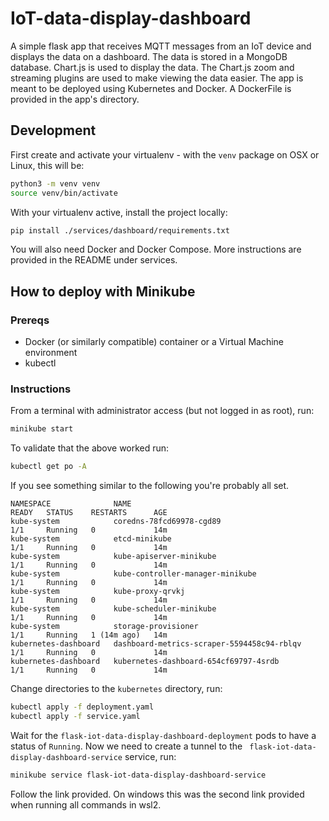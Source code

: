 #  IoT-data-display-dashboard

A simple flask app that receives MQTT messages from an IoT device and displays the data on a dashboard. The data is stored in a MongoDB database. Chart.js is used to display the data. The Chart.js zoom and streaming plugins are used to make viewing the data easier. The app is meant to be deployed using Kubernetes and Docker. A DockerFile is provided in the app's directory.

## Development

First create and activate your virtualenv - with the `venv` package on OSX or Linux, this will be:

```bash
python3 -m venv venv
source venv/bin/activate
```

With your virtualenv active, install the project locally:

```bash
pip install ./services/dashboard/requirements.txt
```

You will also need Docker and Docker Compose. More instructions are provided in the README under services.

## How to deploy with Minikube

### Prereqs

- Docker (or similarly compatible) container or a Virtual Machine environment
- kubectl

### Instructions  

From a terminal with administrator access (but not logged in as root), run:

```bash
minikube start
```

To validate that the above worked run:

```bash
kubectl get po -A
```

If you see something similar to the following you're probably all set.

```
NAMESPACE              NAME                                                           READY   STATUS    RESTARTS      AGE
kube-system            coredns-78fcd69978-cgd89                                       1/1     Running   0             14m
kube-system            etcd-minikube                                                  1/1     Running   0             14m
kube-system            kube-apiserver-minikube                                        1/1     Running   0             14m
kube-system            kube-controller-manager-minikube                               1/1     Running   0             14m
kube-system            kube-proxy-qrvkj                                               1/1     Running   0             14m
kube-system            kube-scheduler-minikube                                        1/1     Running   0             14m
kube-system            storage-provisioner                                            1/1     Running   1 (14m ago)   14m
kubernetes-dashboard   dashboard-metrics-scraper-5594458c94-rblqv                     1/1     Running   0             14m
kubernetes-dashboard   kubernetes-dashboard-654cf69797-4srdb                          1/1     Running   0             14m
```

Change directories to the `kubernetes` directory, run:

```bash
kubectl apply -f deployment.yaml
kubectl apply -f service.yaml
```

Wait for the `flask-iot-data-display-dashboard-deployment` pods to have a status of `Running`. Now we need to create a 
tunnel to the ` flask-iot-data-display-dashboard-service` service, run:

```bash
minikube service flask-iot-data-display-dashboard-service
```

Follow the link provided. On windows this was the second link provided when running all commands in wsl2. 



